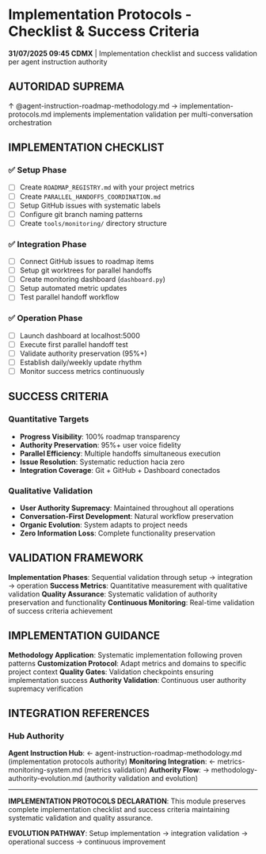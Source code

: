 # Implementation Protocols - Checklist & Success Criteria

**31/07/2025 09:45 CDMX** | Implementation checklist and success validation per agent instruction authority

## AUTORIDAD SUPREMA
↑ @agent-instruction-roadmap-methodology.md → implementation-protocols.md implements implementation validation per multi-conversation orchestration

## IMPLEMENTATION CHECKLIST

### ✅ **Setup Phase**
- [ ] Create `ROADMAP_REGISTRY.md` with your project metrics
- [ ] Create `PARALLEL_HANDOFFS_COORDINATION.md` 
- [ ] Setup GitHub issues with systematic labels
- [ ] Configure git branch naming patterns
- [ ] Create `tools/monitoring/` directory structure

### ✅ **Integration Phase**  
- [ ] Connect GitHub issues to roadmap items
- [ ] Setup git worktrees for parallel handoffs
- [ ] Create monitoring dashboard (`dashboard.py`)
- [ ] Setup automated metric updates
- [ ] Test parallel handoff workflow

### ✅ **Operation Phase**
- [ ] Launch dashboard at localhost:5000
- [ ] Execute first parallel handoff test
- [ ] Validate authority preservation (95%+)
- [ ] Establish daily/weekly update rhythm
- [ ] Monitor success metrics continuously

## SUCCESS CRITERIA

### **Quantitative Targets**
- **Progress Visibility**: 100% roadmap transparency
- **Authority Preservation**: 95%+ user voice fidelity
- **Parallel Efficiency**: Multiple handoffs simultaneous execution
- **Issue Resolution**: Systematic reduction hacia zero
- **Integration Coverage**: Git + GitHub + Dashboard conectados

### **Qualitative Validation**
- **User Authority Supremacy**: Maintained throughout all operations
- **Conversation-First Development**: Natural workflow preservation
- **Organic Evolution**: System adapts to project needs
- **Zero Information Loss**: Complete functionality preservation

## VALIDATION FRAMEWORK
**Implementation Phases**: Sequential validation through setup → integration → operation
**Success Metrics**: Quantitative measurement with qualitative validation
**Quality Assurance**: Systematic validation of authority preservation and functionality
**Continuous Monitoring**: Real-time validation of success criteria achievement

## IMPLEMENTATION GUIDANCE
**Methodology Application**: Systematic implementation following proven patterns
**Customization Protocol**: Adapt metrics and domains to specific project context
**Quality Gates**: Validation checkpoints ensuring implementation success
**Authority Validation**: Continuous user authority supremacy verification

## INTEGRATION REFERENCES

### Hub Authority
**Agent Instruction Hub**: ← agent-instruction-roadmap-methodology.md (implementation protocols authority)
**Monitoring Integration**: ← metrics-monitoring-system.md (metrics validation)
**Authority Flow**: → methodology-authority-evolution.md (authority validation and evolution)

---

**IMPLEMENTATION PROTOCOLS DECLARATION**: This module preserves complete implementation checklist and success criteria maintaining systematic validation and quality assurance.

**EVOLUTION PATHWAY**: Setup implementation → integration validation → operational success → continuous improvement